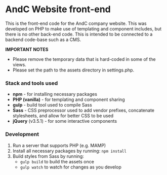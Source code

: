 # AndC Website front-end

This is the front-end code for the AndC company website. This was developed on PHP to make use of templating and component includes, but there is no other back-end code. This is intended to be connected to a backend code-base such as a CMS.

**IMPORTANT NOTES**
- Please remove the temporary data that is hard-coded in some of the views.
- Please set the path to the assets directory in settings.php.

### Stack and tools used
- **npm** - for installing necessary packages
- **PHP (vanilla)** - for templating and component sharing
- **gulp** - build tool used to compile Sass
- **Sass** - CSS preprocessor used to add vendor prefixes, concatenate stylesheets, and allow for better CSS to be used
- **jQuery** (v3.5.1) - for some interactive components

### Development
1. Run a server that supports PHP (e.g. MAMP)
1. Install all necessary packages by running: ```npm install```
1. Build styles from Sass by running:
    - ```gulp build``` to build the assets once
    - ```gulp watch``` to watch for changes as you develop

